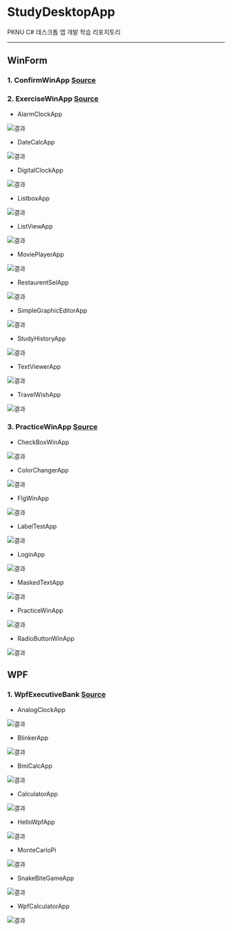 # StudyDesktopApp
PKNU C# 데스크톱 앱 개발 학습 리포지토리

----------------------------------------------------------------

## WinForm

### 1. ConfirmWinApp [Source](https://github.com/Kang0325/StudyDesktopApp/tree/main/WinformApp/ConfirmWinApp)

### 2. ExerciseWinApp [Source](https://github.com/Kang0325/StudyDesktopApp/tree/main/WinformApp/ExerciseWinApp)

- AlarmClockApp

![결과](WinformApp/ref.ExerciseWinApp/AlarmClock.png)

- DateCalcApp

![결과](WinformApp/ref.ExerciseWinApp/DateCalc.png)

- DigitalClockApp

![결과](WinformApp/ref.ExerciseWinApp/DigitalClock.png)

- ListboxApp

![결과](WinformApp/ref.ExerciseWinApp/Listbox.png)

- ListViewApp

![결과](WinformApp/ref.ExerciseWinApp/ListView.png)

- MoviePlayerApp

![결과](WinformApp/ref.ExerciseWinApp/MoviePlayer.png)

- RestaurentSelApp

![결과](WinformApp/ref.ExerciseWinApp/RestaurentSel.png)

- SimpleGraphicEditorApp

![결과](WinformApp/ref.ExerciseWinApp/SimpleGraphicEditor.png)

- StudyHistoryApp

![결과](WinformApp/ref.ExerciseWinApp/StudyHistory.png)

- TextViewerApp

![결과](WinformApp/ref.ExerciseWinApp/TextViewer.png)

- TravelWishApp

![결과](WinformApp/ref.ExerciseWinApp/TravelWish.png)

### 3. PracticeWinApp [Source](https://github.com/Kang0325/StudyDesktopApp/tree/main/WinformApp/PracticeWinApp)

- CheckBoxWinApp

![결과](WinformApp/ref.PracticeWinApp/CheckBoxWinApp.png)

- ColorChangerApp

![결과](WinformApp/ref.PracticeWinApp/ColorChangerApp.png)

- FlgWinApp

![결과](WinformApp/ref.PracticeWinApp/FlgWinApp.png)

- LabelTestApp

![결과](WinformApp/ref.PracticeWinApp/LabelTestApp.png)

- LoginApp

![결과](WinformApp/ref.PracticeWinApp/LoginApp.png)

- MaskedTextApp

![결과](WinformApp/ref.PracticeWinApp/MaskedTextApp.png)

- PracticeWinApp

![결과](WinformApp/ref.PracticeWinApp/PracticeWinApp.png)

- RadioButtonWinApp

![결과](WinformApp/ref.PracticeWinApp/RadioButtonWinApp.png)

## WPF

### 1. WpfExecutiveBank [Source](https://github.com/Kang0325/StudyDesktopApp/tree/main/WPFApp/WpfExecutiveBank)

- AnalogClockApp

![결과](WPFApp/WpfExecutiveBank/ref.WpfExecutiveBank/AnalogClock.png)

- BlinkerApp

![결과](WPFApp/WpfExecutiveBank/ref.WpfExecutiveBank/BlinkerApp.png)

- BmiCalcApp

![결과](WPFApp/WpfExecutiveBank/ref.WpfExecutiveBank/BmiCalc.png)

- CalculatorApp

![결과](WPFApp/WpfExecutiveBank/ref.WpfExecutiveBank/Calculator.png)

- HelloWpfApp

![결과](WPFApp/WpfExecutiveBank/ref.WpfExecutiveBank/HelloWpfApp.png)

- MonteCarloPi

![결과](WPFApp/WpfExecutiveBank/ref.WpfExecutiveBank/MonteCarloPi.png)

- SnakeBiteGameApp

![결과](WPFApp/WpfExecutiveBank/ref.WpfExecutiveBank/SnakeBiteGameApp.png)

- WpfCalculatorApp

![결과](WPFApp/WpfExecutiveBank/ref.WpfExecutiveBank/WpfCalculatorApp.png)
